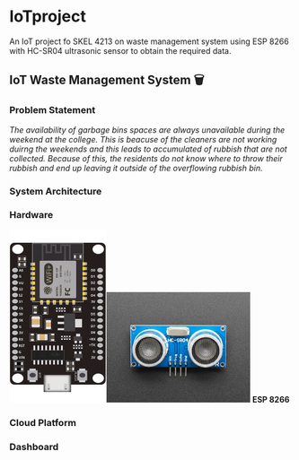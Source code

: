 # IoTproject
An IoT project fo SKEL 4213 on waste management system using ESP 8266 with HC-SR04 ultrasonic sensor to obtain the required data.
## IoT Waste Management System 🗑️ 
### Problem Statement
*The availability of garbage bins spaces are always  unavailable during the weekend at the college. This is beacuse of the cleaners are not working duirng the weekends and this leads to accumulated of rubbish that are not collected. Because of this, the residents do not know where to throw their rubbish and end up leaving it outside of the overflowing rubbish bin.*

### System Architecture

### Hardware
<img src="Images/esp8266.png" width="173" height="308"><img src="Images/hc_sr04.jpg" width="256" height="197">
<strong>ESP 8266


### Cloud Platform

### Dashboard
